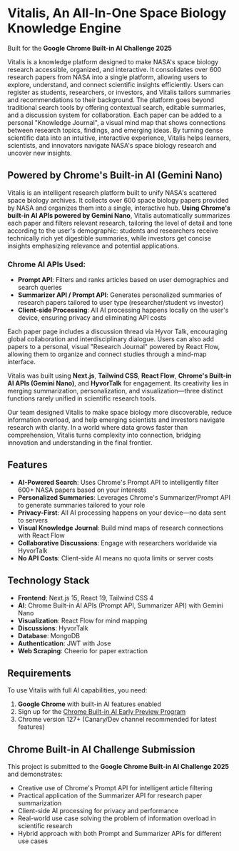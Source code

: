 # Vitalis, An All-In-One Space Biology Knowledge Engine

Built for the **Google Chrome Built-in AI Challenge 2025**

Vitalis is a knowledge platform designed to make NASA's space biology research accessible, organized, and interactive. It consolidates over 600 research papers from NASA into a single platform, allowing users to explore, understand, and connect scientific insights efficiently. Users can register as students, researchers, or investors, and Vitalis tailors summaries and recommendations to their background. The platform goes beyond traditional search tools by offering contextual search, editable summaries, and a discussion system for collaboration. Each paper can be added to a personal "Knowledge Journal", a visual mind map that shows connections between research topics, findings, and emerging ideas. By turning dense scientific data into an intuitive, interactive experience, Vitalis helps learners, scientists, and innovators navigate NASA's space biology research and uncover new insights.

## Powered by Chrome's Built-in AI (Gemini Nano)

Vitalis is an intelligent research platform built to unify NASA's scattered space biology archives. It collects over 600 space biology papers provided by NASA and organizes them into a single, interactive hub. **Using Chrome's built-in AI APIs powered by Gemini Nano**, Vitalis automatically summarizes each paper and filters relevant research, tailoring the level of detail and tone according to the user's demographic: students and researchers receive technically rich yet digestible summaries, while investors get concise insights emphasizing relevance and potential applications.

### Chrome AI APIs Used:
- **Prompt API**: Filters and ranks articles based on user demographics and search queries
- **Summarizer API / Prompt API**: Generates personalized summaries of research papers tailored to user type (researcher/student vs investor)
- **Client-side Processing**: All AI processing happens locally on the user's device, ensuring privacy and eliminating API costs

Each paper page includes a discussion thread via Hyvor Talk, encouraging global collaboration and interdisciplinary dialogue. Users can also add papers to a personal, visual "Research Journal" powered by React Flow, allowing them to organize and connect studies through a mind-map interface.

Vitalis was built using **Next.js**, **Tailwind CSS**, **React Flow**, **Chrome's Built-in AI APIs (Gemini Nano)**, and **HyvorTalk** for engagement. Its creativity lies in merging summarization, personalization, and visualization—three distinct functions rarely unified in scientific research tools.

Our team designed Vitalis to make space biology more discoverable, reduce information overload, and help emerging scientists and investors navigate research with clarity. In a world where data grows faster than comprehension, Vitalis turns complexity into connection, bridging innovation and understanding in the final frontier.

## Features

- **AI-Powered Search**: Uses Chrome's Prompt API to intelligently filter 600+ NASA papers based on your interests
- **Personalized Summaries**: Leverages Chrome's Summarizer/Prompt API to generate summaries tailored to your role
- **Privacy-First**: All AI processing happens on your device—no data sent to servers
- **Visual Knowledge Journal**: Build mind maps of research connections with React Flow
- **Collaborative Discussions**: Engage with researchers worldwide via HyvorTalk
- **No API Costs**: Client-side AI means no quota limits or server costs

## Technology Stack

- **Frontend**: Next.js 15, React 19, Tailwind CSS 4
- **AI**: Chrome Built-in AI APIs (Prompt API, Summarizer API) with Gemini Nano
- **Visualization**: React Flow for mind mapping
- **Discussions**: HyvorTalk
- **Database**: MongoDB
- **Authentication**: JWT with Jose
- **Web Scraping**: Cheerio for paper extraction

## Requirements

To use Vitalis with full AI capabilities, you need:
1. **Google Chrome** with built-in AI features enabled
2. Sign up for the [Chrome Built-in AI Early Preview Program](https://developer.chrome.com/docs/ai/built-in)
3. Chrome version 127+ (Canary/Dev channel recommended for latest features)

## Chrome Built-in AI Challenge Submission

This project is submitted to the **Google Chrome Built-in AI Challenge 2025** and demonstrates:
- Creative use of Chrome's Prompt API for intelligent article filtering
- Practical application of the Summarizer API for research paper summarization
- Client-side AI processing for privacy and performance
- Real-world use case solving the problem of information overload in scientific research
- Hybrid approach with both Prompt and Summarizer APIs for different use cases
